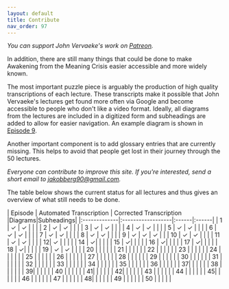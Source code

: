 ```yaml
---
layout: default
title: Contribute
nav_order: 97
---
```


*You can support John Vervaeke's work on [Patreon](https://www.patreon.com/johnvervaeke).*

In addition, there are still many things that could be done to make Awakening from the Meaning Crisis easier accessible and more widely known. 

The most important puzzle piece is arguably the production of high quality transcriptions of each lecture. These transcripts make it possible that John Vervaeke's lectures get found more often via Google and become accessible to people who don't like a video format. Ideally, all diagrams from the lectures are included in a digitized form and subheadings are added to allow for easier navigation. An example diagram is shown in [Episode 9](/episodes/9).

Another important component is to add glossary entries that are currently missing. This helps to avoid that people get lost in their journey through the 50 lectures.

*Everyone can contribute to improve this site. If you're interested, send a short email to [jakobberg90@gmail.com](mailto:jakobberg90@gmail.com).*

The table below shows the current status for all lectures and thus gives an overview of what still needs to be done.


|  Episode  | Automated Transcription | Corrected Transcription |Diagrams|Subheadings|
|:-------------|:------------------|:------|:------|
| 1 | ✓ | ✓  |  |  |
| 2 | ✓ | ✓  |  |  |
| 3 | ✓ | ✓  |  |  |
| 4 | ✓ | ✓  |  |  |
| 5 | ✓ | ✓  |  |  |
| 6 | ✓ | ✓  |  |  |
| 7 | ✓ | ✓  |  |  |
| 8 | ✓ | ✓  |  |  |
| 9 | ✓ | ✓  | ✓ |  |
| 10 | ✓ | ✓  |  |  |
| 11 | ✓ | ✓  |  |  |
| 12|  ✓ |  |  |  |
| 14 |  ✓|  |  |  |
| 15 |  ✓|  |  |  |
| 16 |  ✓|  |  |  |
| 17 |  ✓|  |  |  |
| 18 |  ✓|  |  |  |
| 19 |  ✓ | ✓  |  |  |
| 20 | |  |  |  |
| 21 | |  |  |  |
| 22 | |  |  |  |
| 23 | |  |  |  |
| 24 | |  |  |  |
| 25 | |  |  |  |
| 26 | |  |  |  |
| 27 | |  |  |  |
| 28 | |  |  |  |
| 29 | |  |  |  |
| 30 | |  |  |  |
| 31 | |  |  |  |
| 32 | |  |  |  |
| 33 | |  |  |  |
| 34 | |  |  |  |
| 35 | |  |  |  |
| 36 | |  |  |  |
| 37| |  |  |  |
| 38 | |  |  |  |
| 39| |  |  |  |
| 40 | |  |  |  |
| 41| |  |  |  |
| 42| |  |  |  |
| 43 | |  |  |  |
| 44 | |  |  |  |
| 45| |  |  |  |
| 46 | |  |  |  |
| 47 | |  |  |  |
| 48| |  |  |  |
| 49 | |  |  |  |
| 50 | |  |  |  |


